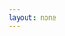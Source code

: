 ```yaml
---
layout: none
---
```


<RedoclyAPIBlock src="/firefly-services/docs/photoshop_productCrop.json" width="600px" disableSidebar hideTryItPanel scrollYOffset={64} generateCodeSamples="languages: [{lang: 'curl'}]" />
